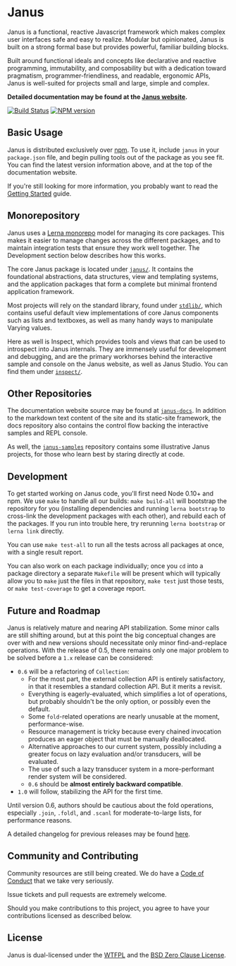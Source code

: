 Janus
=====

Janus is a functional, reactive Javascript framework which makes complex user interfaces safe and easy to realize. Modular but opinionated, Janus is built on a strong formal base but provides powerful, familiar building blocks.

Built around functional ideals and concepts like declarative and reactive programming, immutability, and composability but with a dedication toward pragmatism, programmer-friendliness, and readable, ergonomic APIs, Janus is well-suited for projects small and large, simple and complex.

**Detailed documentation may be found at the [Janus website](http://janusjs.org).**

[![Build Status](https://img.shields.io/travis/issa-tseng/janus.svg)](http://travis-ci.org/issa-tseng/janus) [![NPM version](https://img.shields.io/npm/v/janus.svg)](https://www.npmjs.com/package/janus)

Basic Usage
-----------

Janus is distributed exclusively over [npm](https://www.npmjs.com/package/janus). To use it, include `janus` in your `package.json` file, and begin pulling tools out of the package as you see fit. You can find the latest version information above, and at the top of the documentation website.

If you're still looking for more information, you probably want to read the [Getting Started](http://janusjs.org/intro/getting-started) guide.

Monorepository
--------------

Janus uses a [Lerna monorepo](https://lerna.js.org) model for managing its core packages. This makes it easier to manage changes across the different packages, and to maintain integration tests that ensure they work well together. The Development section below describes how this works.

The core Janus package is located under [`janus/`](https://github.com/issa-tseng/janus/tree/master/janus). It contains the foundational abstractions, data structures, view and templating systems, and the application packages that form a complete but minimal frontend application framework.

Most projects will rely on the standard library, found under [`stdlib/`](https://github.com/issa-tseng/janus/tree/master/stdlib), which contains useful default view implementations of core Janus components such as lists and textboxes, as well as many handy ways to manipulate Varying values.

Here as well is Inspect, which provides tools and views that can be used to introspect into Janus internals. They are immensely useful for development and debugging, and are the primary workhorses behind the interactive sample and console on the Janus website, as well as Janus Studio. You can find them under [`inspect/`](https://github.com/issa-tseng/janus/tree/master/inspect).

Other Repositories
------------------

The documentation website source may be found at [`janus-docs`](https://github.com/issa-tseng/janus-docs). In addition to the markdown text content of the site and its static-site framework, the docs repository also contains the control flow backing the interactive samples and REPL console.

As well, the [`janus-samples`](https://github.com/issa-tseng/janus-samples) repository contains some illustrative Janus projects, for those who learn best by staring directly at code.

Development
-----------

To get started working on Janus code, you'll first need Node 0.10+ and npm. We use `make` to handle all our builds: `make build-all` will bootstrap the repository for you (installing dependencies and running `lerna bootstrap` to cross-link the development packages with each other), and rebuild each of the packages. If you run into trouble here, try rerunning `lerna bootstrap` or `lerna link` directly.

You can use `make test-all` to run all the tests across all packages at once, with a single result report.

You can also work on each package individually; once you `cd` into a package directory a separate `Makefile` will be present which will typically allow you to `make` just the files in that repository, `make test` just those tests, or `make test-coverage` to get a coverage report.

Future and Roadmap
------------------

Janus is relatively mature and nearing API stabilization. Some minor calls are still shifting around, but at this point the big conceptual changes are over with and new versions should necessitate only minor find-and-replace operations. With the release of 0.5, there remains only one major problem to be solved before a `1.x` release can be considered:

* `0.6` will be a refactoring of `Collection`:
    * For the most part, the external collection API is entirely satisfactory, in that it resembles a standard collection API. But it merits a revisit.
    * Everything is eagerly-evaluated, which simplifies a lot of operations, but probably shouldn't be the only option, or possibly even the default.
    * Some `fold`-related operations are nearly unusable at the moment, performance-wise.
    * Resource management is tricky because every chained invocation produces an eager object that must be manually deallocated.
    * Alternative approaches to our current system, possibly including a greater focus on lazy evaluation and/or transducers, will be evaluated.
    * The use of such a lazy transducer system in a more-performant render system will be considered.
    * `0.6` should be **almost entirely backward compatible**.
* `1.0` will follow, stabilizing the API for the first time.

Until version 0.6, authors should be cautious about the fold operations, especially `.join`, `.foldl`, and `.scanl` for moderate-to-large lists, for performance reasons.

A detailed changelog for previous releases may be found [here](https://github.com/issa-tseng/janus/blob/master/CHANGELOG.md).

Community and Contributing
--------------------------

Community resources are still being created. We do have a [Code of Conduct](http://janusjs.org/community/code-of-conduct) that we take very seriously.

Issue tickets and pull requests are extremely welcome.

Should you make contributions to this project, you agree to have your contributions licensed as described below.

License
-------

Janus is dual-licensed under the [WTFPL](http://www.wtfpl.net/about/) and the [BSD Zero Clause License](https://spdx.org/licenses/0BSD.html).

